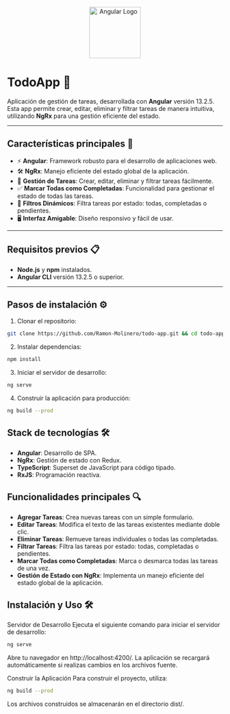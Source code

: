 <p align="center">
  <a href="https://angular.io/" target="blank"><img src="https://angular.io/assets/images/logos/angular/angular.svg" width="120" alt="Angular Logo" /></a>
</p>

# TodoApp 🚀

Aplicación de gestión de tareas, desarrollada con **Angular** versión 13.2.5. Esta app permite crear, editar, eliminar y filtrar tareas de manera intuitiva, utilizando **NgRx** para una gestión eficiente del estado.

---

## **Características principales** 🌟

- ⚡ **Angular**: Framework robusto para el desarrollo de aplicaciones web.
- 🛠️ **NgRx**: Manejo eficiente del estado global de la aplicación.
- 📄 **Gestión de Tareas**: Crear, editar, eliminar y filtrar tareas fácilmente.
- ✅ **Marcar Todas como Completadas**: Funcionalidad para gestionar el estado de todas las tareas.
- 🔄 **Filtros Dinámicos**: Filtra tareas por estado: todas, completadas o pendientes.
- 🖥️ **Interfaz Amigable**: Diseño responsivo y fácil de usar.

---

## **Requisitos previos** 📋

- **Node.js** y **npm** instalados.
- **Angular CLI** versión 13.2.5 o superior.

---

## **Pasos de instalación** ⚙️

1. Clonar el repositorio:
```bash
git clone https://github.com/Ramon-Molinero/todo-app.git && cd todo-app
```
   
2. Instalar dependencias:

```bash
npm install
```

3. Iniciar el servidor de desarrollo:

```bash
ng serve
```

4. Construir la aplicación para producción:

```bash
ng build --prod
```

## Stack de tecnologías 🛠️
- **Angular**: Desarrollo de SPA.
- **NgRx**: Gestión de estado con Redux.
- **TypeScript**: Superset de JavaScript para código tipado.
- **RxJS**: Programación reactiva.


## Funcionalidades principales 🔍
- **Agregar Tareas**: Crea nuevas tareas con un simple formulario.
- **Editar Tareas**: Modifica el texto de las tareas existentes mediante doble clic.
- **Eliminar Tareas**: Remueve tareas individuales o todas las completadas.
- **Filtrar Tareas**: Filtra las tareas por estado: todas, completadas o pendientes.
- **Marcar Todas como Completadas**: Marca o desmarca todas las tareas de una vez.
- **Gestión de Estado con NgRx**: Implementa un manejo eficiente del estado global de la aplicación.


## Instalación y Uso 🛠️
Servidor de Desarrollo
Ejecuta el siguiente comando para iniciar el servidor de desarrollo:

```bash
ng serve
```
Abre tu navegador en http://localhost:4200/. La aplicación se recargará automáticamente si realizas cambios en los archivos fuente.

Construir la Aplicación
Para construir el proyecto, utiliza:

```bash
ng build --prod
```
Los archivos construidos se almacenarán en el directorio dist/.

